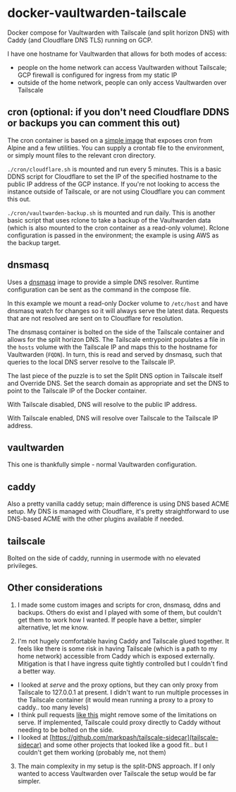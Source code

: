 # docker-vaultwarden-tailscale
Docker compose for Vaultwarden with Tailscale (and split horizon DNS) with Caddy (and Cloudflare DNS TLS) running on GCP.

I have one hostname for Vaultwarden that allows for both modes of access: 
- people on the home network can access Vaultwarden without Tailscale; GCP firewall is configured for ingress from my static IP
- outside of the home network, people can only access Vaultwarden over Tailscale

## cron (optional: if you don't need Cloudflare DDNS or backups you can comment this out)

The cron container is based on a [simple image](https://githubc.com/chrisanderton/docker-crond) that exposes cron from Alpine and a few utilities. You can supply a crontab file to the environment, or simply mount files to the relevant cron directory.

`./cron/cloudflare.sh` is mounted and run every 5 minutes. This is a basic DDNS script for Cloudflare to set the IP of the specified hostname to the public IP address of the GCP instance. If you're not looking to access the instance outside of Tailscale, or are not using Cloudflare you can comment this out.

`./cron/vaultwarden-backup.sh` is mounted and run daily. This is another basic script that uses rclone to take a backup of the Vaultwarden data (which is also mounted to the cron container as a read-only volume). Rclone configuration is passed in the environment; the example is using AWS as the backup target.

## dnsmasq

Uses a [dnsmasq](https://github.com/chrisanderton/docker-dnsmasq) image to provide a simple DNS resolver. Runtime configuration can be sent as the command in the compose file. 

In this example we mount a read-only Docker volume to `/etc/host` and have dnsmasq watch for changes so it will always serve the latest data. Requests that are not resolved are sent on to Cloudflare for resolution.

The dnsmasq container is bolted on the side of the Tailscale container and allows for the split horizon DNS. The Tailscale entrypoint populates a file in the `hosts` volume with the Tailscale IP and maps this to the hostname for Vaultwarden (`FQDN`). In turn, this is read and served by dnsmasq, such that queries to the local DNS server resolve to the Tailscale IP.

The last piece of the puzzle is to set the Split DNS option in Tailscale itself and Override DNS. Set the search domain as appropriate and set the DNS to point to the Tailscale IP of the Docker container.

With Tailscale disabled, DNS will resolve to the public IP address.

With Tailscale enabled, DNS will resolve over Tailscale to the Tailscale IP address.

## vaultwarden

This one is thankfully simple - normal Vaultwarden configuration.

## caddy

Also a pretty vanilla caddy setup; main difference is using DNS based ACME setup. My DNS is managed with Cloudflare, it's pretty straightforward to use DNS-based ACME with the other plugins available if needed.

## tailscale

Bolted on the side of caddy, running in usermode with no elevated privileges.


## Other considerations

1. I made some custom images and scripts for cron, dnsmasq, ddns and backups. Others do exist and I played with some of them, but couldn't get them to work how I wanted. If people have a better, simpler alternative, let me know.

2. I'm not hugely comfortable having Caddy and Tailscale glued together. It feels like there is some risk in having Tailscale (which is a path to my home network) accessible from Caddy which is exposed externally. Mitigation is that I have ingress quite tightly controlled but I couldn't find a better way.

  * I looked at _serve_ and the proxy options, but they can only proxy from Tailscale to 127.0.0.1 at present. I didn't want to run multiple processes in the Tailscale container (it would mean running a proxy to a proxy to caddy.. too many levels)
  * I think pull requests [like this](https://github.com/tailscale/tailscale/pull/6521) might remove some of the limitations on serve. If implemented, Tailscale could proxy directly to Caddy without needing to be bolted on the side.
  * I looked at [https://github.com/markpash/tailscale-sidecar](tailscale-sidecar) and some other projects that looked like a good fit.. but I couldn't get them working (probably me, not them)
  
3. The main complexity in my setup is the split-DNS approach. If I only wanted to access Vaultwarden over Tailscale the setup would be far simpler.
